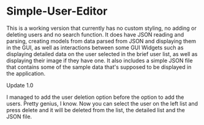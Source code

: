 # Simple-User-Editor

This is a working version that currently has no custom styling, no adding or deleting users and no search function.
It does have JSON reading and parsing, creating models from data parsed from JSON and displaying them in the GUI, as well as interactions between some GUI Widgets such as
displaying detailed data on the user selected in the brief user list, as well as displaying their image if they have one.
It also includes a simple JSON file that contains some of the sample data that's supposed to be displayed in the application.

Update 1.0

I managed to add the user deletion option before the option to add the users. Pretty genius, I know.
Now you can select the user on the left list and press delete and it will be deleted from the list, the detailed list and the JSON file.
